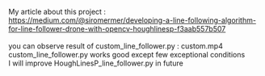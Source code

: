 My article about this project : https://medium.com/@siromermer/developing-a-line-following-algorithm-for-line-follower-drone-with-opencv-houghlinesp-f3aab557b507<br>
<br>
you can observe result of custom_line_follower.py : custom.mp4<br>
custom_line_follower.py  works good except few exceptional conditions <br> 
I will improve HoughLinesP_line_follower.py  in future
